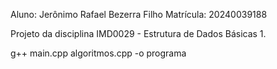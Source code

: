Aluno: Jerônimo Rafael Bezerra Filho
Matrícula: 20240039188

Projeto da disciplina IMD0029 - Estrutura de Dados Básicas 1.

g++ main.cpp algoritmos.cpp -o programa